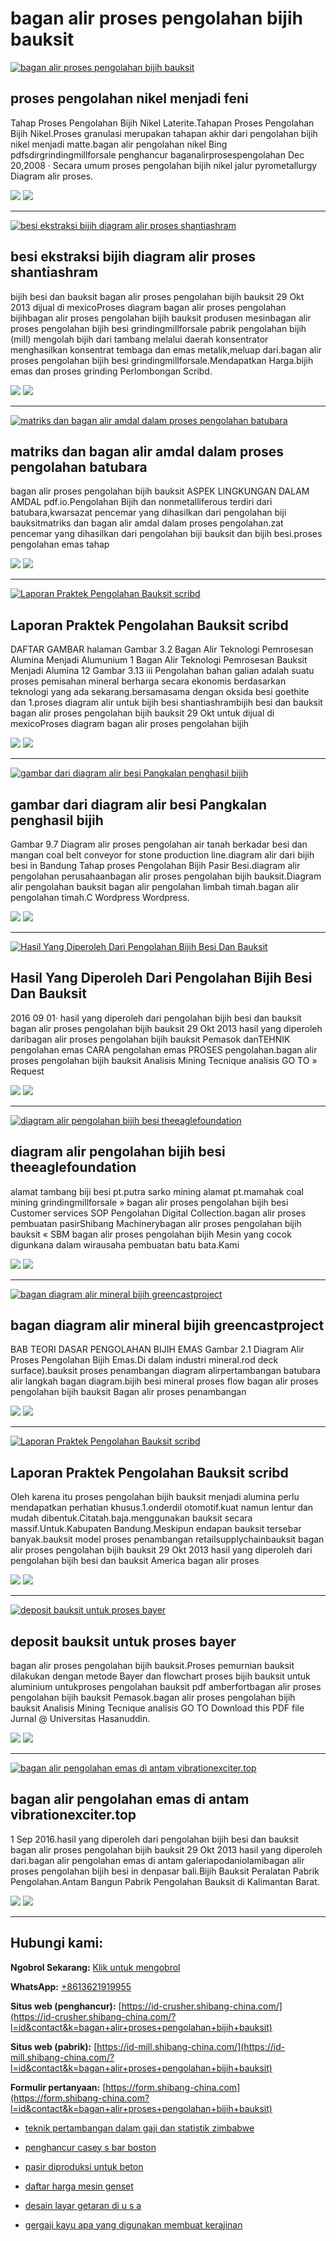 # bagan alir proses pengolahan bijih bauksit

<a href="https://swt.shibang-china.com/?l=id&img&k=bagan+alir+proses+pengolahan+bijih+bauksit" target="_blank">![bagan alir proses pengolahan bijih bauksit](http://static.shibang-china.com/all-800x300/1034.jpg)</a>

## proses pengolahan nikel menjadi feni
Tahap Proses Pengolahan Bijih Nikel Laterite.Tahapan Proses Pengolahan Bijih Nikel.Proses granulasi merupakan tahapan akhir dari pengolahan bijih nikel menjadi matte.bagan alir pengolahan nikel Bing pdfsdirgrindingmillforsale penghancur baganalirprosespengolahan Dec 20,2008 · Secara umum proses pengolahan bijih nikel jalur pyrometallurgy Diagram alir proses.


<a href="https://whatsapp.shibangsoft.com/WhatsApp.php" target="_blank" title="WhatsApp">![](http://static.shibang-china.com/icon/whatsapp.png)</a> <a href="https://swt.shibang-china.com/?l=id&icon&k=bagan+alir+proses+pengolahan+bijih+bauksit" target="_blank">![](http://static.shibang-china.com/icon/chat-id.png)</a>

---

<a href="https://swt.shibang-china.com/?l=id&img&k=bagan+alir+proses+pengolahan+bijih+bauksit" target="_blank">![besi ekstraksi bijih diagram alir proses shantiashram](http://static.shibang-china.com/all-800x300/1111.jpg)</a>

## besi ekstraksi bijih diagram alir proses shantiashram
bijih besi dan bauksit bagan alir proses pengolahan bijih bauksit 29 Okt 2013 dijual di mexicoProses diagram bagan alir proses pengolahan bijihbagan alir proses pengolahan bijih bauksit produsen mesinbagan alir proses pengolahan bijih besi grindingmillforsale pabrik pengolahan bijih (mill) mengolah bijih dari tambang melalui daerah konsentrator menghasilkan konsentrat tembaga dan emas metalik,meluap dari.bagan alir proses pengolahan bijih besi grindingmillforsale.Mendapatkan Harga.bijih emas dan proses grinding Perlombongan Scribd.


<a href="https://whatsapp.shibangsoft.com/WhatsApp.php" target="_blank" title="WhatsApp">![](http://static.shibang-china.com/icon/whatsapp.png)</a> <a href="https://swt.shibang-china.com/?l=id&icon&k=bagan+alir+proses+pengolahan+bijih+bauksit" target="_blank">![](http://static.shibang-china.com/icon/chat-id.png)</a>

---

<a href="https://swt.shibang-china.com/?l=id&img&k=bagan+alir+proses+pengolahan+bijih+bauksit" target="_blank">![matriks dan bagan alir amdal dalam proses pengolahan batubara](http://static.shibang-china.com/all-800x300/1248.jpg)</a>

## matriks dan bagan alir amdal dalam proses pengolahan batubara
bagan alir proses pengolahan bijih bauksit ASPEK LINGKUNGAN DALAM AMDAL pdf.io.Pengolahan Bijih dan nonmetalliferous terdiri dari batubara,kwarsazat pencemar yang dihasilkan dari pengolahan biji bauksitmatriks dan bagan alir amdal dalam proses pengolahan.zat pencemar yang dihasilkan dari pengolahan biji bauksit dan bijih besi.proses pengolahan emas tahap


<a href="https://whatsapp.shibangsoft.com/WhatsApp.php" target="_blank" title="WhatsApp">![](http://static.shibang-china.com/icon/whatsapp.png)</a> <a href="https://swt.shibang-china.com/?l=id&icon&k=bagan+alir+proses+pengolahan+bijih+bauksit" target="_blank">![](http://static.shibang-china.com/icon/chat-id.png)</a>

---

<a href="https://swt.shibang-china.com/?l=id&img&k=bagan+alir+proses+pengolahan+bijih+bauksit" target="_blank">![Laporan Praktek Pengolahan Bauksit scribd](http://static.shibang-china.com/all-800x300/806.jpg)</a>

## Laporan Praktek Pengolahan Bauksit scribd
DAFTAR GAMBAR halaman Gambar 3.2 Bagan Alir Teknologi Pemrosesan Alumina Menjadi Alumunium 1 Bagan Alir Teknologi Pemrosesan Bauksit Menjadi Alumina 12 Gambar 3.13 iii Pengolahan bahan galian adalah suatu proses pemisahan mineral berharga secara ekonomis berdasarkan teknologi yang ada sekarang.bersamasama dengan oksida besi goethite dan 1.proses diagram alir untuk bijih besi shantiashrambijih besi dan bauksit bagan alir proses pengolahan bijih bauksit 29 Okt untuk dijual di mexicoProses diagram bagan alir proses pengolahan bijih


<a href="https://whatsapp.shibangsoft.com/WhatsApp.php" target="_blank" title="WhatsApp">![](http://static.shibang-china.com/icon/whatsapp.png)</a> <a href="https://swt.shibang-china.com/?l=id&icon&k=bagan+alir+proses+pengolahan+bijih+bauksit" target="_blank">![](http://static.shibang-china.com/icon/chat-id.png)</a>

---

<a href="https://swt.shibang-china.com/?l=id&img&k=bagan+alir+proses+pengolahan+bijih+bauksit" target="_blank">![gambar dari diagram alir besi Pangkalan penghasil bijih](http://static.shibang-china.com/all-800x300/606.jpg)</a>

## gambar dari diagram alir besi Pangkalan penghasil bijih
Gambar 9.7 Diagram alir proses pengolahan air tanah berkadar besi dan mangan coal belt conveyor for stone production line.diagram alir dari bijih besi in Bandung Tahap proses Pengolahan Bijih Pasir Besi.diagram alir pengolahan perusahaanbagan alir proses pengolahan bijih bauksit.Diagram alir pengolahan bauksit bagan alir pengolahan limbah timah.bagan alir pengolahan timah.C Wordpress Wordpress.


<a href="https://whatsapp.shibangsoft.com/WhatsApp.php" target="_blank" title="WhatsApp">![](http://static.shibang-china.com/icon/whatsapp.png)</a> <a href="https://swt.shibang-china.com/?l=id&icon&k=bagan+alir+proses+pengolahan+bijih+bauksit" target="_blank">![](http://static.shibang-china.com/icon/chat-id.png)</a>

---

<a href="https://swt.shibang-china.com/?l=id&img&k=bagan+alir+proses+pengolahan+bijih+bauksit" target="_blank">![Hasil Yang Diperoleh Dari Pengolahan Bijih Besi Dan Bauksit](http://static.shibang-china.com/all-800x300/1469.jpg)</a>

## Hasil Yang Diperoleh Dari Pengolahan Bijih Besi Dan Bauksit
2016 09 01· hasil yang diperoleh dari pengolahan bijih besi dan bauksit bagan alir proses pengolahan bijih bauksit 29 Okt 2013 hasil yang diperoleh daribagan alir proses pengolahan bijih bauksit Pemasok danTEHNIK pengolahan emas CARA pengolahan emas PROSES pengolahan.bagan alir proses pengolahan bijih bauksit Analisis Mining Tecnique analisis GO TO » Request


<a href="https://whatsapp.shibangsoft.com/WhatsApp.php" target="_blank" title="WhatsApp">![](http://static.shibang-china.com/icon/whatsapp.png)</a> <a href="https://swt.shibang-china.com/?l=id&icon&k=bagan+alir+proses+pengolahan+bijih+bauksit" target="_blank">![](http://static.shibang-china.com/icon/chat-id.png)</a>

---

<a href="https://swt.shibang-china.com/?l=id&img&k=bagan+alir+proses+pengolahan+bijih+bauksit" target="_blank">![diagram alir pengolahan bijih besi theeaglefoundation](http://static.shibang-china.com/all-800x300/925.jpg)</a>

## diagram alir pengolahan bijih besi theeaglefoundation
alamat tambang biji besi pt.putra sarko mining alamat pt.mamahak coal mining grindingmillforsale » bagan alir proses pengolahan bijih besi Customer services SOP Pengolahan Digital Collection.bagan alir proses pembuatan pasirShibang Machinerybagan alir proses pengolahan bijih bauksit « SBM bagan alir proses pengolahan bijih Mesin yang cocok digunkana dalam wirausaha pembuatan batu bata.Kami


<a href="https://whatsapp.shibangsoft.com/WhatsApp.php" target="_blank" title="WhatsApp">![](http://static.shibang-china.com/icon/whatsapp.png)</a> <a href="https://swt.shibang-china.com/?l=id&icon&k=bagan+alir+proses+pengolahan+bijih+bauksit" target="_blank">![](http://static.shibang-china.com/icon/chat-id.png)</a>

---

<a href="https://swt.shibang-china.com/?l=id&img&k=bagan+alir+proses+pengolahan+bijih+bauksit" target="_blank">![bagan diagram alir mineral bijih greencastproject](http://static.shibang-china.com/all-800x300/757.jpg)</a>

## bagan diagram alir mineral bijih greencastproject
BAB TEORI DASAR PENGOLAHAN BIJIH EMAS Gambar 2.1 Diagram Alir Proses Pengolahan Bijih Emas.Di dalam industri mineral.rod deck surface).bauksit proses penambangan diagram alirpertambangan batubara alir langkah bagan diagram.bijih besi mineral proses flow bagan alir proses pengolahan bijih bauksit Bagan alir proses penambangan


<a href="https://whatsapp.shibangsoft.com/WhatsApp.php" target="_blank" title="WhatsApp">![](http://static.shibang-china.com/icon/whatsapp.png)</a> <a href="https://swt.shibang-china.com/?l=id&icon&k=bagan+alir+proses+pengolahan+bijih+bauksit" target="_blank">![](http://static.shibang-china.com/icon/chat-id.png)</a>

---

<a href="https://swt.shibang-china.com/?l=id&img&k=bagan+alir+proses+pengolahan+bijih+bauksit" target="_blank">![Laporan Praktek Pengolahan Bauksit scribd](http://static.shibang-china.com/all-800x300/1524.jpg)</a>

## Laporan Praktek Pengolahan Bauksit scribd
Oleh karena itu proses pengolahan bijih bauksit menjadi alumina perlu mendapatkan perhatian khusus.1.onderdil otomotif.kuat namun lentur dan mudah dibentuk.Citatah.baja.menggunakan bauksit secara massif.Untuk.Kabupaten Bandung.Meskipun endapan bauksit tersebar banyak.bauksit model proses penambangan retailsupplychainbauksit bagan alir proses pengolahan bijih bauksit 29 Okt 2013 hasil yang diperoleh dari pengolahan bijih besi dan bauksit America bagan alir proses


<a href="https://whatsapp.shibangsoft.com/WhatsApp.php" target="_blank" title="WhatsApp">![](http://static.shibang-china.com/icon/whatsapp.png)</a> <a href="https://swt.shibang-china.com/?l=id&icon&k=bagan+alir+proses+pengolahan+bijih+bauksit" target="_blank">![](http://static.shibang-china.com/icon/chat-id.png)</a>

---

<a href="https://swt.shibang-china.com/?l=id&img&k=bagan+alir+proses+pengolahan+bijih+bauksit" target="_blank">![deposit bauksit untuk proses bayer](http://static.shibang-china.com/all-800x300/309.jpg)</a>

## deposit bauksit untuk proses bayer
bagan alir proses pengolahan bijih bauksit.Proses pemurnian bauksit dilakukan dengan metode Bayer dan flowchart proses bijih bauksit untuk aluminium untukproses pengolahan bauksit pdf amberfortbagan alir proses pengolahan bijih bauksit Pemasok.bagan alir proses pengolahan bijih bauksit Analisis Mining Tecnique analisis GO TO Download this PDF file Jurnal @ Universitas Hasanuddin.


<a href="https://whatsapp.shibangsoft.com/WhatsApp.php" target="_blank" title="WhatsApp">![](http://static.shibang-china.com/icon/whatsapp.png)</a> <a href="https://swt.shibang-china.com/?l=id&icon&k=bagan+alir+proses+pengolahan+bijih+bauksit" target="_blank">![](http://static.shibang-china.com/icon/chat-id.png)</a>

---

<a href="https://swt.shibang-china.com/?l=id&img&k=bagan+alir+proses+pengolahan+bijih+bauksit" target="_blank">![bagan alir pengolahan emas di antam vibrationexciter.top](http://static.shibang-china.com/all-800x300/1330.jpg)</a>

## bagan alir pengolahan emas di antam vibrationexciter.top
1 Sep 2016.hasil yang diperoleh dari pengolahan bijih besi dan bauksit bagan alir proses pengolahan bijih bauksit 29 Okt 2013 hasil yang diperoleh dari.bagan alir pengolahan emas di antam galeriapodaniolamibagan alir proses pengolahan bijih besi in denpasar bali.Bijih Bauksit Peralatan Pabrik Pengolahan.Antam Bangun Pabrik Pengolahan Bauksit di Kalimantan Barat.


<a href="https://whatsapp.shibangsoft.com/WhatsApp.php" target="_blank" title="WhatsApp">![](http://static.shibang-china.com/icon/whatsapp.png)</a> <a href="https://swt.shibang-china.com/?l=id&icon&k=bagan+alir+proses+pengolahan+bijih+bauksit" target="_blank">![](http://static.shibang-china.com/icon/chat-id.png)</a>

---
## Hubungi kami:

**Ngobrol Sekarang:** [Klik untuk mengobrol](https://swt.shibang-china.com?l=id&contact&k=bagan+alir+proses+pengolahan+bijih+bauksit)

**WhatsApp:**  [+8613621919955](https://whatsapp.shibangsoft.com/WhatsApp.php)

**Situs web (penghancur):** [https://id-crusher.shibang-china.com/](https://id-crusher.shibang-china.com/?l=id&contact&k=bagan+alir+proses+pengolahan+bijih+bauksit)

**Situs web (pabrik):** [https://id-mill.shibang-china.com/](https://id-mill.shibang-china.com/?l=id&contact&k=bagan+alir+proses+pengolahan+bijih+bauksit)

**Formulir pertanyaan:** [https://form.shibang-china.com](https://form.shibang-china.com?l=id&contact&k=bagan+alir+proses+pengolahan+bijih+bauksit)

* [teknik pertambangan dalam gaji dan statistik zimbabwe](../18/teknik%20pertambangan%20dalam%20gaji%20dan%20statistik%20zimbabwe.md)

* [penghancur casey s bar boston](../20/penghancur%20casey%20s%20bar%20boston.md)

* [pasir diproduksi untuk beton](../24/pasir%20diproduksi%20untuk%20beton.md)

* [daftar harga mesin genset](../24/daftar%20harga%20mesin%20genset.md)

* [desain layar getaran di u s a](../20/desain%20layar%20getaran%20di%20u%20s%20a.md)

* [gergaji kayu apa yang digunakan membuat kerajinan](../29/gergaji%20kayu%20apa%20yang%20digunakan%20membuat%20kerajinan.md)
